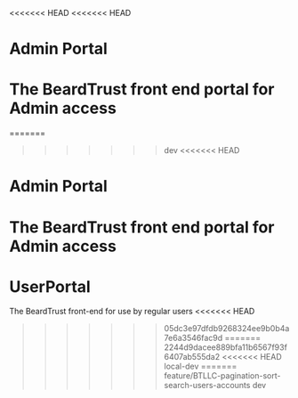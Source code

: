 <<<<<<< HEAD
<<<<<<< HEAD
# Admin Portal
The BeardTrust front end portal for Admin access
=======
=======
>>>>>>> dev
<<<<<<< HEAD
# Admin Portal
The BeardTrust front end portal for Admin access
=======
# UserPortal
The BeardTrust front-end for use by regular users
<<<<<<< HEAD
>>>>>>> 05dc3e97dfdb9268324ee9b0b4a7e6a3546fac9d
=======
>>>>>>> 2244d9dacee889bfa11b6567f93f6407ab555da2
<<<<<<< HEAD
>>>>>>> local-dev
=======
>>>>>>> feature/BTLLC-pagination-sort-search-users-accounts
>>>>>>> dev

